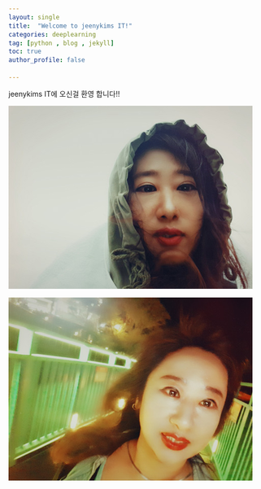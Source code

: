 ```yaml
---
layout: single
title:  "Welcome to jeenykims IT!"
categories: deeplearning
tag: [python , blog , jekyll]
toc: true
author_profile: false

---
```


jeenykims IT에 오신걸 환영 합니다!!

![hat](../images/2024-2-15-first/hat.jpg)

![11](../images/2024-2-15-first/11.jpg)

